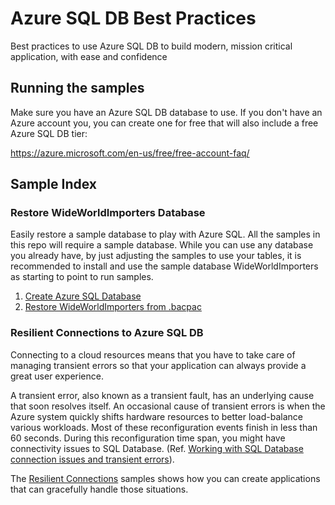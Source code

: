 # Azure SQL DB Best Practices

Best practices to use Azure SQL DB to build modern, mission critical application, with ease and confidence

## Running the samples

Make sure you have an Azure SQL DB database to use. If you don't have an Azure account you, you can create one for free that will also include a free Azure SQL DB tier:

https://azure.microsoft.com/en-us/free/free-account-faq/

## Sample Index

### Restore WideWorldImporters Database

Easily restore a sample database to play with Azure SQL. All the samples in this repo will require a sample database. While you can use any database you already have, by just adjusting the samples to use your tables, it is recommended to install and use the sample database WideWorldImporters as starting to point to run samples.

1. [Create Azure SQL Database](https://docs.microsoft.com/en-us/azure/sql-database/sql-database-single-database-get-started?tabs=azure-portal)
2. [Restore WideWorldImporters from .bacpac](./general/01-restore-database)

### Resilient Connections to Azure SQL DB

Connecting to a cloud resources means that you have to take care of managing transient errors so that your application can always provide a great user experience. 

A transient error, also known as a transient fault, has an underlying cause that soon resolves itself. An occasional cause of transient errors is when the Azure system quickly shifts hardware resources to better load-balance various workloads. Most of these reconfiguration events finish in less than 60 seconds. During this reconfiguration time span, you might have connectivity issues to SQL Database. (Ref. [Working with SQL Database connection issues and transient errors](https://docs.microsoft.com/en-us/azure/sql-database/sql-database-connectivity-issues)).

The [Resilient Connections](./02-resilient-connections.md) samples shows how you can create applications that can gracefully handle those situations.


